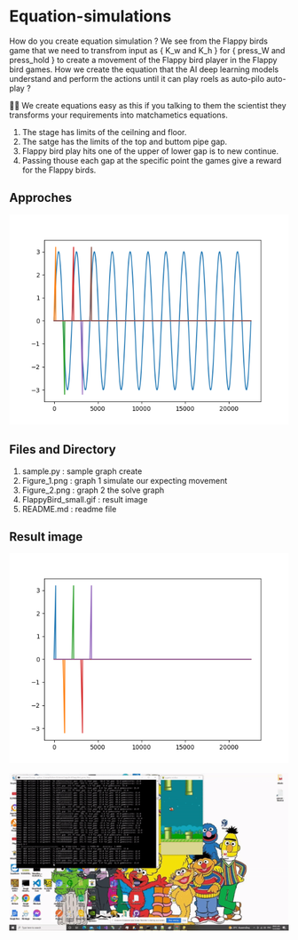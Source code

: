 # Equation-simulations
How do you create equation simulation ? We see from the Flappy birds game that we need to transfrom input as { K_w and K_h } for { press_W and press_hold } to create a movement of the Flappy bird player in the Flappy bird games. How we create the equation that the AI deep learning models understand and perform the actions until it can play roels as auto-pilo auto-play ?

👧💬 We create equations easy as this if you talking to them the scientist they transforms your requirements into matchametics equations.
1. The stage has limits of the ceilning and floor.
2. The satge has the limits of the top and buttom pipe gap.
3. Flappy bird play hits one of the upper of lower gap is to new continue.
4. Passing thouse each gap at the specific point the games give a reward for the Flappy birds.

## Approches ##

![Alt text](https://github.com/jkaewprateep/Equation-simulations/blob/main/Figure_1.png?raw=true "Title")

## Files and Directory ##

1. sample.py : sample graph create
2. Figure_1.png : graph 1 simulate our expecting movement 
3. Figure_2.png : graph 2 the solve graph
4. FlappyBird_small.gif : result image
5. README.md : readme file

## Result image ##

![Alt text](https://github.com/jkaewprateep/Equation-simulations/blob/main/Figure_2.png?raw=true "Title")

![Alt text](https://github.com/jkaewprateep/Equation-simulations/blob/main/FlappyBird_small.gif?raw=true "Title")

